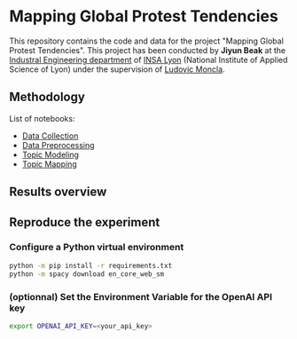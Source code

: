 # Mapping Global Protest Tendencies


This repository contains the code and data for the project "Mapping Global Protest Tendencies". 
This project has been conducted by **Jiyun Beak** at the [Industral Engineering department](https://gi.insa-lyon.fr/en/) of [INSA Lyon](https://www.insa-lyon.fr/en/) (National Institute of Applied Science of Lyon) under the supervision of [Ludovic Moncla](https://github.com/ludovicmoncla).


## Methodology


List of notebooks: 
- [Data Collection](data_collection.ipynb)
- [Data Preprocessing](data_preprocessing.ipynb)
- [Topic Modeling](topic_modeling.ipynb)
- [Topic Mapping](topic_mapping.ipynb)


## Results overview




## Reproduce the experiment

### Configure a Python virtual environment

```bash
python -m pip install -r requirements.txt
python -m spacy download en_core_web_sm
```

### (optionnal) Set the Environment Variable for the OpenAI API key

```bash
export OPENAI_API_KEY=<your_api_key>
```

